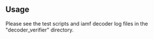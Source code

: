## Usage

Please see the test scripts and iamf decoder log files in the "decoder_verifier" directory.
